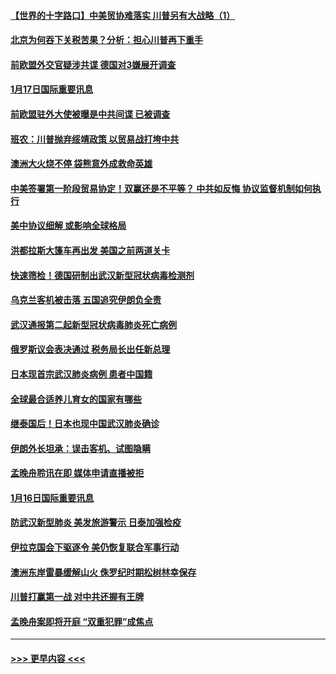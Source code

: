 #### [【世界的十字路口】中美贸协难落实 川普另有大战略（1）](../pages/prog202/a102754926.md?t=01180011) 
#### [北京为何吞下关税苦果？分析：担心川普再下重手](../pages/prog202/a102754783.md?t=01180011) 
#### [前欧盟外交官疑涉共谍 德国对3嫌展开调查](../pages/prog202/a102754805.md?t=01180011) 
#### [1月17日国际重要讯息](../pages/prog202/a102754803.md?t=01180011) 
#### [前欧盟驻外大使被曝是中共间谍 已被调查](../pages/prog202/a102754719.md?t=01180011) 
#### [班农：川普抛弃绥靖政策 以贸易战打垮中共](../pages/prog202/a102754679.md?t=01180011) 
#### [澳洲大火烧不停 袋熊意外成救命英雄](../pages/prog202/a102754614.md?t=01180011) 
#### [中美签署第一阶段贸易协定！双赢还是不平等？ 中共如反悔 协议监督机制如何执行](../pages/prog202/a102754464.md?t=01180011) 
#### [美中协议细解 或影响全球格局](../pages/prog202/a102754450.md?t=01180011) 
#### [洪都拉斯大篷车再出发 美国之前两道关卡](../pages/prog202/a102754430.md?t=01180011) 
#### [快速筛检！德国研制出武汉新型冠状病毒检测剂](../pages/prog202/a102754330.md?t=01180011) 
#### [乌克兰客机被击落 五国追究伊朗负全责](../pages/prog202/a102754374.md?t=01180011) 
#### [武汉通报第二起新型冠状病毒肺炎死亡病例](../pages/prog202/a102754298.md?t=01180011) 
#### [俄罗斯议会表决通过 税务局长出任新总理](../pages/prog202/a102754288.md?t=01180011) 
#### [日本现首宗武汉肺炎病例 患者中国籍](../pages/prog202/a102754250.md?t=01180011) 
#### [全球最合适养儿育女的国家有哪些](../pages/prog202/a102754198.md?t=01180011) 
#### [继泰国后！日本也现中国武汉肺炎确诊](../pages/prog202/a102754064.md?t=01180011) 
#### [伊朗外长坦承：误击客机、试图隐瞒](../pages/prog202/a102754062.md?t=01180011) 
#### [孟晚舟聆讯在即 媒体申请直播被拒](../pages/prog202/a102754058.md?t=01180011) 
#### [1月16日国际重要讯息](../pages/prog202/a102754054.md?t=01180011) 
#### [防武汉新型肺炎 美发旅游警示 日泰加强检疫](../pages/prog202/a102753986.md?t=01180011) 
#### [伊拉克国会下驱逐令 美仍恢复联合军事行动](../pages/prog202/a102753975.md?t=01180011) 
#### [澳洲东岸雷暴缓解山火 侏罗纪时期松树林幸保存](../pages/prog202/a102753943.md?t=01180011) 
#### [川普打赢第一战 对中共还握有王牌](../pages/prog202/a102753874.md?t=01180011) 
#### [孟晚舟案即将开庭 “双重犯罪”成焦点](../pages/prog202/a102753891.md?t=01180011) 

----
#### [ >>> 更早内容 <<< ](../indexes/prog202-earlier.md)
